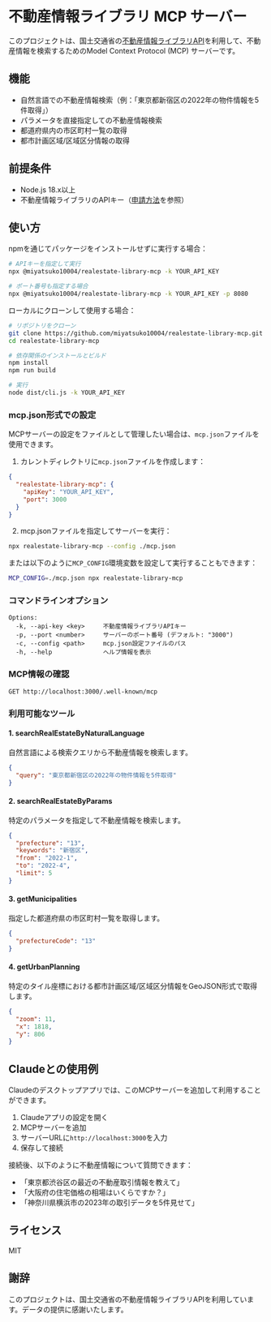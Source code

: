 # 不動産情報ライブラリ MCP サーバー

このプロジェクトは、国土交通省の[不動産情報ライブラリAPI](https://www.reinfolib.mlit.go.jp/help/apiManual/)を利用して、不動産情報を検索するためのModel Context Protocol (MCP) サーバーです。

## 機能

- 自然言語での不動産情報検索（例：「東京都新宿区の2022年の物件情報を5件取得」）
- パラメータを直接指定しての不動産情報検索
- 都道府県内の市区町村一覧の取得
- 都市計画区域/区域区分情報の取得

## 前提条件

- Node.js 18.x以上
- 不動産情報ライブラリのAPIキー（[申請方法](https://www.reinfolib.mlit.go.jp/help/apiManual/#titleApiApplication)を参照）

## 使い方

npmを通じてパッケージをインストールせずに実行する場合：

```bash
# APIキーを指定して実行
npx @miyatsuko10004/realestate-library-mcp -k YOUR_API_KEY

# ポート番号も指定する場合
npx @miyatsuko10004/realestate-library-mcp -k YOUR_API_KEY -p 8080
```

ローカルにクローンして使用する場合：

```bash
# リポジトリをクローン
git clone https://github.com/miyatsuko10004/realestate-library-mcp.git
cd realestate-library-mcp

# 依存関係のインストールとビルド
npm install
npm run build

# 実行
node dist/cli.js -k YOUR_API_KEY
```

### mcp.json形式での設定

MCPサーバーの設定をファイルとして管理したい場合は、`mcp.json`ファイルを使用できます。

1. カレントディレクトリに`mcp.json`ファイルを作成します：

```json
{
  "realestate-library-mcp": {
    "apiKey": "YOUR_API_KEY",
    "port": 3000
  }
}
```

2. mcp.jsonファイルを指定してサーバーを実行：

```bash
npx realestate-library-mcp --config ./mcp.json
```

または以下のように`MCP_CONFIG`環境変数を設定して実行することもできます：

```bash
MCP_CONFIG=./mcp.json npx realestate-library-mcp
```

### コマンドラインオプション

```
Options:
  -k, --api-key <key>     不動産情報ライブラリAPIキー
  -p, --port <number>     サーバーのポート番号 (デフォルト: "3000")
  -c, --config <path>     mcp.json設定ファイルのパス
  -h, --help              ヘルプ情報を表示
```

### MCP情報の確認

```
GET http://localhost:3000/.well-known/mcp
```

### 利用可能なツール

#### 1. searchRealEstateByNaturalLanguage

自然言語による検索クエリから不動産情報を検索します。

```json
{
  "query": "東京都新宿区の2022年の物件情報を5件取得"
}
```

#### 2. searchRealEstateByParams

特定のパラメータを指定して不動産情報を検索します。

```json
{
  "prefecture": "13",
  "keywords": "新宿区",
  "from": "2022-1",
  "to": "2022-4",
  "limit": 5
}
```

#### 3. getMunicipalities

指定した都道府県の市区町村一覧を取得します。

```json
{
  "prefectureCode": "13"
}
```

#### 4. getUrbanPlanning

特定のタイル座標における都市計画区域/区域区分情報をGeoJSON形式で取得します。

```json
{
  "zoom": 11,
  "x": 1818,
  "y": 806
}
```

## Claudeとの使用例

Claudeのデスクトップアプリでは、このMCPサーバーを追加して利用することができます。

1. Claudeアプリの設定を開く
2. MCPサーバーを追加
3. サーバーURLに`http://localhost:3000`を入力
4. 保存して接続

接続後、以下のように不動産情報について質問できます：

- 「東京都渋谷区の最近の不動産取引情報を教えて」
- 「大阪府の住宅価格の相場はいくらですか？」
- 「神奈川県横浜市の2023年の取引データを5件見せて」

## ライセンス

MIT

## 謝辞

このプロジェクトは、国土交通省の不動産情報ライブラリAPIを利用しています。データの提供に感謝いたします。 